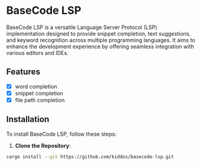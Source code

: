 # BaseCode LSP

BaseCode LSP is a versatile Language Server Protocol (LSP) implementation designed to provide snippet completion, text suggestions,
and keyword recognition across multiple programming languages. It aims to enhance the development experience by offering seamless integration with various editors and IDEs.

## Features

- [x] word completion
- [x] snippet completion
- [x] file path completion

## Installation

To install BaseCode LSP, follow these steps:

1. **Clone the Repository**:

```bash
cargo install --git https://github.com/kiddos/basecode-lsp.git
```
